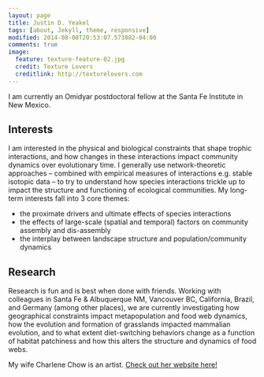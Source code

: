 ```yaml
---
layout: page
title: Justin D. Yeakel
tags: [about, Jekyll, theme, responsive]
modified: 2014-08-08T20:53:07.573882-04:00
comments: true
image:
  feature: texture-feature-02.jpg
  credit: Texture Lovers
  creditlink: http://texturelovers.com
---
```


I am currently an Omidyar postdoctoral fellow at the Santa Fe Institute in New Mexico.

## Interests

I am interested in the physical and biological constraints that shape trophic interactions, and how changes in these interactions impact community dynamics over evolutionary time. I generally use network-theoretic approaches – combined with empirical measures of interactions e.g. stable isotopic data – to try to understand how species interactions trickle up to impact the structure and functioning of ecological communities. My long-term interests fall into 3 core themes:

* the proximate drivers and ultimate effects of species interactions
* the effects of large-scale (spatial and temporal) factors on community assembly and dis-assembly
* the interplay between landscape structure and population/community dynamics

## Research

Research is fun and is best when done with friends. Working with colleagues in Santa Fe & Albuquerque NM, Vancouver BC, California, Brazil, and Germany (among other places), we are currently investigating how geographical constraints impact metapopulation and food web dynamics, how the evolution and formation of grasslands impacted mammalian evolution, and to what extent diet-switching behaviors change as a function of habitat patchiness and how this alters the structure and dynamics of food webs.


My wife Charlene Chow is an artist. [Check out her website here!](http://charleneeliz.wordpress.com)

